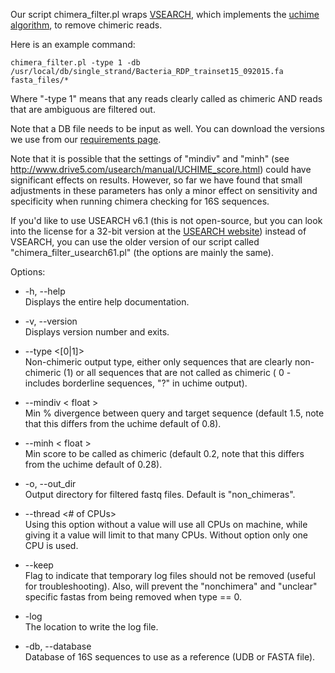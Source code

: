 Our script chimera_filter.pl wraps [VSEARCH](https://github.com/torognes/vsearch), which implements the [uchime algorithm](http://www.drive5.com/usearch/manual/uchime_algo.html), to remove chimeric reads. 

Here is an example command:

    chimera_filter.pl -type 1 -db /usr/local/db/single_strand/Bacteria_RDP_trainset15_092015.fa fasta_files/*

Where "-type 1" means that any reads clearly called as chimeric AND reads that are ambiguous are filtered out. 

Note that a DB file needs to be input as well. You can download the versions we use from our [requirements page](https://github.com/mlangill/microbiome_helper/wiki/Requirements). 

Note that it is possible that the settings of "mindiv" and "minh" (see http://www.drive5.com/usearch/manual/UCHIME_score.html) could have significant effects on results. However, so far we have found that small adjustments in these parameters has only a minor effect on sensitivity and specificity when running chimera checking for 16S sequences.

If you'd like to use USEARCH v6.1 (this is not open-source, but you can look into the license for a 32-bit version at the [USEARCH website](http://www.drive5.com/usearch/)) instead of VSEARCH, you can use the older version of our script called "chimera_filter_usearch61.pl" (the options are mainly the same).
 
Options:

* -h, --help <br>
   Displays the entire help documentation.

* -v, --version <br>
   Displays version number and exits.

* --type <[0|1]> <br>
   Non-chimeric output type, either only sequences that are clearly non-chimeric (1) or all sequences that are not called as chimeric ( 0 - includes borderline sequences, "?" in uchime output).

* --mindiv < float > <br>
   Min % divergence between query and target sequence (default 1.5, note that this differs from the uchime default of 0.8).

* --minh < float > <br>
   Min score to be called as chimeric (default 0.2, note that this differs from the uchime default of 0.28).

* -o, --out_dir <file> <br>
   Output directory for filtered fastq files. Default is "non_chimeras".

* --thread <# of CPUs> <br>
   Using this option without a value will use all CPUs on machine, while giving it a value will limit to that many CPUs. Without option only one CPU is used.

* --keep  
   Flag to indicate that temporary log files should not be removed (useful for troubleshooting). Also, will prevent the "nonchimera" and "unclear" specific fastas from being removed when type == 0.
   
* -log <file> <br>
   The location to write the log file.

* -db, --database <file> <br>
   Database of 16S sequences to use as a reference (UDB or FASTA file).